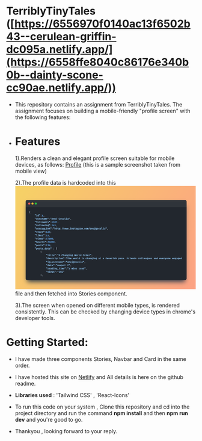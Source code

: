 # TerriblyTinyTales ([https://6556970f0140ac13f6502b43--cerulean-griffin-dc095a.netlify.app/](https://6558ffe8040c86176e340b0b--dainty-scone-cc90ae.netlify.app/))

- This repository contains an assignment from TerriblyTinyTales. The assignment focuses on building a mobile-friendly "profile screen" with the following features:
- # Features
  1).Renders a clean and elegant profile screen suitable for mobile devices, as follows: [Profile](https://www.terriblytinytales.com/profile.jpeg) (this is a sample screenshot taken from mobile view)

  2).The profile data is hardcoded into this ![data.json](./src/assets/image.png) file and then fetched into Stories component.

  3).The screen when opened on different mobile types, is rendered consistently. This can be checked by changing device types in chrome's developer tools.

# Getting Started:

- I have made three components Stories, Navbar and Card in the same order.  
-  I have hosted this site on [Netlify]([https://6556970f0140ac13f6502b43--cerulean-griffin-dc095a.netlify.app/](https://6558ffe8040c86176e340b0b--dainty-scone-cc90ae.netlify.app/)) and All details is here on the github readme.

- **Libraries used** : 'Tailwind CSS' , 'React-Icons'

- To run this code on your system , Clone this repository and cd into the project directory and run the command **npm install** and then **npm run dev** and you're good to go.

- Thankyou , looking forward to your reply.
  
